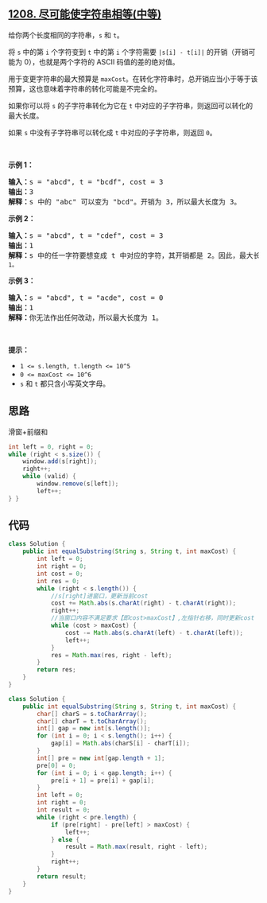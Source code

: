 ## [1208. 尽可能使字符串相等(中等)](https://leetcode-cn.com/problems/get-equal-substrings-within-budget/)
<div class="notranslate"><p>给你两个长度相同的字符串，<code>s</code> 和 <code>t</code>。</p>

<p>将 <code>s</code>&nbsp;中的第&nbsp;<code>i</code>&nbsp;个字符变到&nbsp;<code>t</code>&nbsp;中的第 <code>i</code> 个字符需要&nbsp;<code>|s[i] - t[i]|</code>&nbsp;的开销（开销可能为 0），也就是两个字符的 ASCII 码值的差的绝对值。</p>

<p>用于变更字符串的最大预算是&nbsp;<code>maxCost</code>。在转化字符串时，总开销应当小于等于该预算，这也意味着字符串的转化可能是不完全的。</p>

<p>如果你可以将 <code>s</code> 的子字符串转化为它在 <code>t</code> 中对应的子字符串，则返回可以转化的最大长度。</p>

<p>如果 <code>s</code> 中没有子字符串可以转化成 <code>t</code> 中对应的子字符串，则返回 <code>0</code>。</p>

<p>&nbsp;</p>

<p><strong>示例 1：</strong></p>

<pre><strong>输入：</strong>s = "abcd", t = "bcdf", cost = 3
<strong>输出：</strong>3
<strong>解释：</strong>s<strong> </strong>中的<strong> </strong>"abc" 可以变为 "bcd"。开销为 3，所以最大长度为 3。</pre>

<p><strong>示例 2：</strong></p>

<pre><strong>输入：</strong>s = "abcd", t = "cdef", cost = 3
<strong>输出：</strong>1
<strong>解释：</strong>s 中的任一字符要想变成 t 中对应的字符，其开销都是 2。因此，最大长度为<code> 1。</code>
</pre>

<p><strong>示例 3：</strong></p>

<pre><strong>输入：</strong>s = "abcd", t = "acde", cost = 0
<strong>输出：</strong>1
<strong>解释：</strong>你无法作出任何改动，所以最大长度为 1。
</pre>

<p>&nbsp;</p>

<p><strong>提示：</strong></p>

<ul>
	<li><code>1 &lt;= s.length, t.length &lt;= 10^5</code></li>
	<li><code>0 &lt;= maxCost &lt;= 10^6</code></li>
	<li><code>s</code> 和&nbsp;<code>t</code>&nbsp;都只含小写英文字母。</li>
</ul>
</div>

## 思路
滑窗+前缀和
```java
int left = 0, right = 0;
while (right < s.size()) {
    window.add(s[right]);
    right++;
    while (valid) {
        window.remove(s[left]);
        left++;
} }
```

## 代码
```java
class Solution {
    public int equalSubstring(String s, String t, int maxCost) {
        int left = 0;
        int right = 0;
        int cost = 0;
        int res = 0;
        while (right < s.length()) {
            //s[right]进窗口，更新当前cost
            cost += Math.abs(s.charAt(right) - t.charAt(right));
            right++;
            //当窗口内容不满足要求【即cost>maxCost】,左指针右移，同时更新cost
            while (cost > maxCost) {
                cost -= Math.abs(s.charAt(left) - t.charAt(left));
                left++;
            }
            res = Math.max(res, right - left);
        }
        return res;
    }
}
```
```java
class Solution {
    public int equalSubstring(String s, String t, int maxCost) {
        char[] charS = s.toCharArray();
        char[] charT = t.toCharArray();
        int[] gap = new int[s.length()];
        for (int i = 0; i < s.length(); i++) {
            gap[i] = Math.abs(charS[i] - charT[i]);
        }
        int[] pre = new int[gap.length + 1];
        pre[0] = 0;
        for (int i = 0; i < gap.length; i++) {
            pre[i + 1] = pre[i] + gap[i];
        }
        int left = 0;
        int right = 0;
        int result = 0;
        while (right < pre.length) {
            if (pre[right] - pre[left] > maxCost) {
                left++;
            } else {                
                result = Math.max(result, right - left);
            }
            right++;
        }
        return result;
    }
}
```